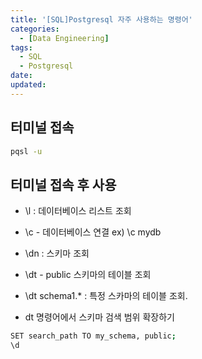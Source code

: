 ```yaml
---
title: '[SQL]Postgresql 자주 사용하는 명령어'
categories:
  - [Data Engineering]
tags:
  - SQL
  - Postgresql
date: 
updated:
---
```


<!--

<center>중앙정렬 예제</center>

-->

## 터미널 접속

```bash
pqsl -u 

```


## 터미널 접속 후 사용

- \l  :   데이터베이스 리스트 조회
- \c - 데이터베이스 연결 ex) \c mydb
- \dn :  스키마 조회
- \dt - public 스키마의 테이블 조회
- \dt schema1.*  :  특정 스카마의 테이블 조회.

- dt 명령어에서 스키마 검색 범위 확장하기

```bash
SET search_path TO my_schema, public;
\d
```
